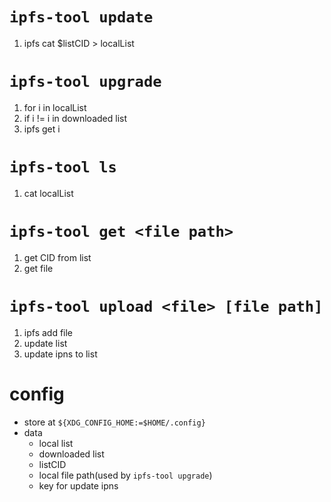# `ipfs-tool update`
1. ipfs cat $listCID > localList

# `ipfs-tool upgrade`
1. for i in localList
2. if i != i in downloaded list
3. ipfs get i

# `ipfs-tool ls`
1. cat localList

#  `ipfs-tool get <file path>`
1. get CID from list
2. get file

# `ipfs-tool upload <file> [file path]`
1. ipfs add file
2. update list
3. update ipns to list

# config 
* store at `${XDG_CONFIG_HOME:=$HOME/.config}`
* data 
	* local list
	* downloaded list
	* listCID
	* local file path(used by `ipfs-tool upgrade`)
	* key for update ipns
